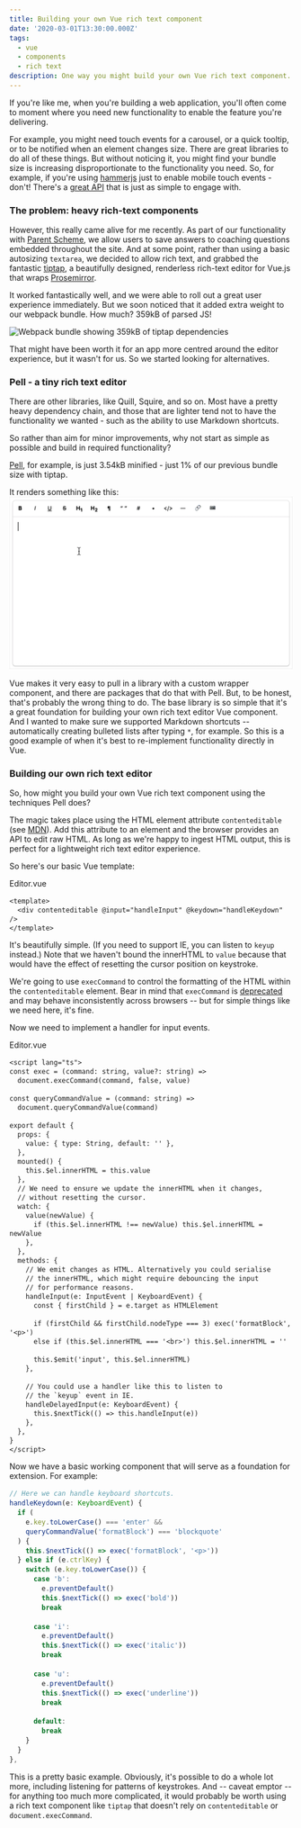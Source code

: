 ```yaml
---
title: Building your own Vue rich text component
date: '2020-03-01T13:30:00.000Z'
tags:
  - vue
  - components
  - rich text
description: One way you might build your own Vue rich text component.
---
```


If you're like me, when you're building a web application, you'll often come to moment where you need new functionality to enable the feature you're delivering.

For example, you might need touch events for a carousel, or a quick tooltip, or to be notified when an element changes size. There are great libraries to do all of these things. But without noticing it, you might find your bundle size is increasing disproportionate to the functionality you need. So, for example, if you're using [hammerjs](https://hammerjs.github.io/) just to enable mobile touch events - don't! There's a [great API](https://developer.mozilla.org/en-US/docs/Web/API/Touch_events) that is just as simple to engage with.

### The problem: heavy rich-text components

However, this really came alive for me recently. As part of our functionality with [Parent Scheme](https://parentscheme.com), we allow users to save answers to coaching questions embedded throughout the site. And at some point, rather than using a basic autosizing `textarea`, we decided to allow rich text, and grabbed the fantastic [tiptap](https://github.com/scrumpy/tiptap), a beautifully designed, renderless rich-text editor for Vue.js that wraps [Prosemirror](https://prosemirror.net/).

It worked fantastically well, and we were able to roll out a great user experience immediately. But we soon noticed that it added extra weight to our webpack bundle. How much? 359kB of parsed JS!

![Webpack bundle showing 359kB of tiptap dependencies](/img/tiptap-webpack-bundle.png)

That might have been worth it for an app more centred around the editor experience, but it wasn't for us. So we started looking for alternatives.

### Pell - a tiny rich text editor

There are other libraries, like Quill, Squire, and so on. Most have a pretty heavy dependency chain, and those that are lighter tend not to have the functionality we wanted - such as the ability to use Markdown shortcuts.

So rather than aim for minor improvements, why not start as simple as possible and build in required functionality?

[Pell](https://github.com/jaredreich/pell), for example, is just 3.54kB minified - just 1% of our previous bundle size with tiptap.

It renders something like this:
![Demo of using Pell rich text editor](https://raw.githubusercontent.com/jaredreich/pell/master/demo.gif)

Vue makes it very easy to pull in a library with a custom wrapper component, and there are packages that do that with Pell. But, to be honest, that's probably the wrong thing to do. The base library is so simple that it's a great foundation for building your own rich text editor Vue component. And I wanted to make sure we supported Markdown shortcuts -- automatically creating bulleted lists after typing `*`, for example. So this is a good example of when it's best to re-implement functionality directly in Vue.

### Building our own rich text editor

So, how might you build your own Vue rich text component using the techniques Pell does?

The magic takes place using the HTML element attribute `contenteditable` (see [MDN](https://developer.mozilla.org/en-US/docs/Web/API/HTMLElement/contentEditable)). Add this attribute to an element and the browser provides an API to edit raw HTML. As long as we're happy to ingest HTML output, this is perfect for a lightweight rich text editor experience.

So here's our basic Vue template:

<div>Editor.vue</div>

```vue
<template>
  <div contenteditable @input="handleInput" @keydown="handleKeydown" />
</template>
```

<!-- I've cheated a bit by adding `v-on="listener"` -- that just means we have to specify all the events we listen to in object format, rather than enumerating them individually in the template. Why? It gives us the flexibility to decide -->

It's beautifully simple. (If you need to support IE, you can listen to `keyup` instead.) Note that we haven't bound the innerHTML to `value` because that would have the effect of resetting the cursor position on keystroke.

We're going to use `execCommand` to control the formatting of the HTML within the `contenteditable` element. Bear in mind that `execCommand` is [deprecated](https://developer.mozilla.org/en-US/docs/Web/API/Document/execCommand) and may behave inconsistently across browsers -- but for simple things like we need here, it's fine.

Now we need to implement a handler for input events.

<div>Editor.vue</div>

```vue
<script lang="ts">
const exec = (command: string, value?: string) =>
  document.execCommand(command, false, value)

const queryCommandValue = (command: string) =>
  document.queryCommandValue(command)

export default {
  props: {
    value: { type: String, default: '' },
  },
  mounted() {
    this.$el.innerHTML = this.value
  },
  // We need to ensure we update the innerHTML when it changes,
  // without resetting the cursor.
  watch: {
    value(newValue) {
      if (this.$el.innerHTML !== newValue) this.$el.innerHTML = newValue
    },
  },
  methods: {
    // We emit changes as HTML. Alternatively you could serialise
    // the innerHTML, which might require debouncing the input
    // for performance reasons.
    handleInput(e: InputEvent | KeyboardEvent) {
      const { firstChild } = e.target as HTMLElement

      if (firstChild && firstChild.nodeType === 3) exec('formatBlock', '<p>')
      else if (this.$el.innerHTML === '<br>') this.$el.innerHTML = ''

      this.$emit('input', this.$el.innerHTML)
    },

    // You could use a handler like this to listen to
    // the `keyup` event in IE.
    handleDelayedInput(e: KeyboardEvent) {
      this.$nextTick(() => this.handleInput(e))
    },
  },
}
</script>
```

Now we have a basic working component that will serve as a foundation for extension. For example:

```ts
// Here we can handle keyboard shortcuts.
handleKeydown(e: KeyboardEvent) {
  if (
    e.key.toLowerCase() === 'enter' &&
    queryCommandValue('formatBlock') === 'blockquote'
  ) {
    this.$nextTick(() => exec('formatBlock', '<p>'))
  } else if (e.ctrlKey) {
    switch (e.key.toLowerCase()) {
      case 'b':
        e.preventDefault()
        this.$nextTick(() => exec('bold'))
        break

      case 'i':
        e.preventDefault()
        this.$nextTick(() => exec('italic'))
        break

      case 'u':
        e.preventDefault()
        this.$nextTick(() => exec('underline'))
        break

      default:
        break
    }
  }
},
```

This is a pretty basic example. Obviously, it's possible to do a whole lot more, including listening for patterns of keystrokes. And -- caveat emptor -- for anything too much more complicated, it would probably be worth using a rich text component like `tiptap` that doesn't rely on `contenteditable` or `document.execCommand`.
